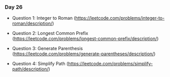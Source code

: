 ### Day 26

- Question 1: Integer to Roman (https://leetcode.com/problems/integer-to-roman/description/)

- Question 2: Longest Common Prefix  (https://leetcode.com/problems/longest-common-prefix/description/)

- Question 3: Generate Parenthesis (https://leetcode.com/problems/generate-parentheses/description/)

- Question 4: Simplify Path (https://leetcode.com/problems/simplify-path/description/)
